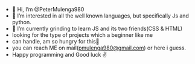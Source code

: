 - 👋 Hi, I’m @PeterMulenga980
- 👀 I’m interested in all the well known languages, but specifically Js and python.
- 🌱 I’m currently grinding to learn JS and its two friends(CSS & HTML)
-  looking for the type of projects which a beginner like me
-  can handle, am so hungry for this🤤
-  you can reach ME on mail(pmulenga980@gmail.com) or here i guess.
-  Happy programming and Good luck ✌️

<!---
PeterMulenga980/PeterMulenga980 is a ✨ special ✨ repository because its `README.md` (this file) appears on your GitHub profile.
You can click the Preview link to take a look at your changes.
--->
